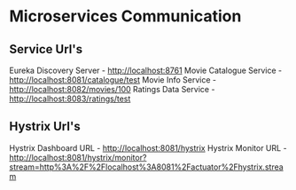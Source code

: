# Microservices Communication

## Service Url's
Eureka Discovery Server - [http://localhost:8761](http://localhost:8761)
Movie Catalogue Service - [http://localhost:8081/catalogue/test](http://localhost:8081/catalogue/test)
Movie Info Service      - [http://localhost:8082/movies/100](http://localhost:8082/movies/100)
Ratings Data Service    - [http://localhost:8083/ratings/test](http://localhost:8083/ratings/test)

## Hystrix Url's
Hystrix Dashboard URL   - [http://localhost:8081/hystrix](http://localhost:8081/hystrix)
Hystrix Monitor URL     - [http://localhost:8081/hystrix/monitor?stream=http%3A%2F%2Flocalhost%3A8081%2Factuator%2Fhystrix.stream](http://localhost:8081/hystrix/monitor?stream=http%3A%2F%2Flocalhost%3A8081%2Factuator%2Fhystrix.stream)
